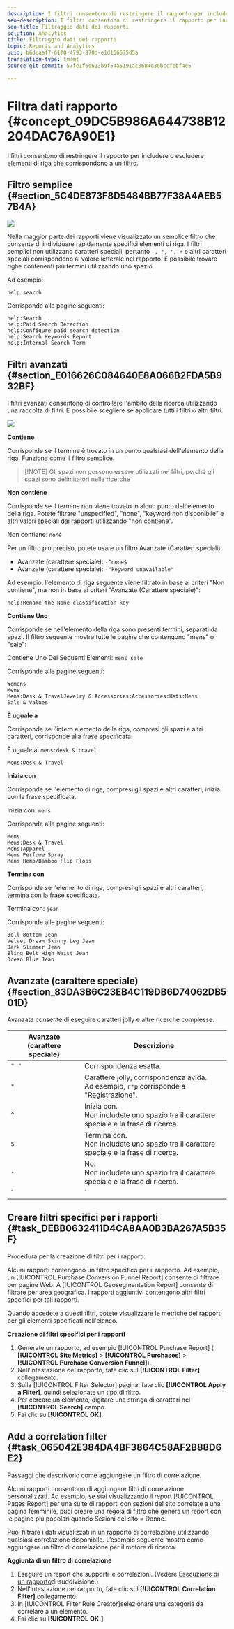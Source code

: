 ```yaml
---
description: I filtri consentono di restringere il rapporto per includere o escludere elementi di riga che corrispondono a un filtro.
seo-description: I filtri consentono di restringere il rapporto per includere o escludere elementi di riga che corrispondono a un filtro.
seo-title: Filtraggio dati dei rapporti
solution: Analytics
title: Filtraggio dati dei rapporti
topic: Reports and Analytics
uuid: b6dcaaf7-61f0-4793-870d-e1d156575d5a
translation-type: tm+mt
source-git-commit: 57fe1f6d613b9f54a5191ac8684d36bccfebf4e5

---
```



# Filtra dati rapporto {#concept_09DC5B986A644738B12204DAC76A90E1}

I filtri consentono di restringere il rapporto per includere o escludere elementi di riga che corrispondono a un filtro.

## Filtro semplice {#section_5C4DE873F8D5484BB77F38A4AEB57B4A}

![](assets/filter.png)

Nella maggior parte dei rapporti viene visualizzato un semplice filtro che consente di individuare rapidamente specifici elementi di riga. I filtri semplici non utilizzano caratteri speciali, pertanto `-, ", ', +` e altri caratteri speciali corrispondono al valore letterale nel rapporto. È possibile trovare righe contenenti più termini utilizzando uno spazio.

Ad esempio:

```
help search
```

Corrisponde alle pagine seguenti:

```
help:Search
help:Paid Search Detection
help:Configure paid search detection
help:Search Keywords Report
help:Internal Search Term
```

## Filtri avanzati {#section_E016626C084640E8A066B2FDA5B932BF}

I filtri avanzati consentono di controllare l'ambito della ricerca utilizzando una raccolta di filtri. È possibile scegliere se applicare tutti i filtri o altri filtri.

![](assets/advanced_filter.png)

**Contiene**

Corrisponde se il termine è trovato in un punto qualsiasi dell'elemento della riga. Funziona come il filtro semplice.

> [!NOTE] Gli spazi non possono essere utilizzati nei filtri, perché gli spazi sono delimitatori nelle ricerche

**Non contiene**

Corrisponde se il termine non viene trovato in alcun punto dell'elemento della riga. Potete filtrare "unspecified", "none", "keyword non disponibile" e altri valori [](https://marketing.adobe.com/resources/help/en_US/reference/none-unspecified-unknown-other.html) speciali dai rapporti utilizzando "non contiene".

Non contiene: `none`

Per un filtro più preciso, potete usare un filtro Avanzate (Caratteri speciali):

* Avanzate (carattere speciale): `-^none$`
* Avanzate (carattere speciale): `-"keyword unavailable"`

Ad esempio, l'elemento di riga seguente viene filtrato in base ai criteri "Non contiene", ma non in base ai criteri "Avanzate (Carattere speciale)":

```
help:Rename the None classification key
```

**Contiene Uno**

Corrisponde se nell'elemento della riga sono presenti termini, separati da spazi. Il filtro seguente mostra tutte le pagine che contengono "mens" o "sale":

Contiene Uno Dei Seguenti Elementi: `mens sale`

Corrisponde alle pagine seguenti:

```
Womens
Mens
Mens:Desk & TravelJewelry & Accessories:Accessories:Hats:Mens
Sale & Values
```

**È uguale a**

Corrisponde se l'intero elemento della riga, compresi gli spazi e altri caratteri, corrisponde alla frase specificata.

È uguale a: `mens:desk & travel`

`Mens:Desk & Travel`

**Inizia con**

Corrisponde se l'elemento di riga, compresi gli spazi e altri caratteri, inizia con la frase specificata.

Inizia con: `mens`

Corrisponde alle pagine seguenti:

```
Mens
Mens:Desk & Travel
Mens:Apparel
Mens Perfume Spray
Mens Hemp/Bamboo Flip Flops
```

**Termina con**

Corrisponde se l'elemento di riga, compresi gli spazi e altri caratteri, termina con la frase specificata.

Termina con: `jean`

Corrisponde alle pagine seguenti:

```
Bell Bottom Jean
Velvet Dream Skinny Leg Jean
Dark Slimmer Jean
Bling Belt High Waist Jean
Ocean Blue Jean
```

## Avanzate (carattere speciale) {#section_83DA3B6C23EB4C119DB6D74062DB501D}

Avanzate consente di eseguire caratteri jolly e altre ricerche complesse.

| Avanzate (carattere speciale) | Descrizione |
|--- |--- |
| `" "` | Corrispondenza esatta. |
| `*` | Carattere jolly, corrispondenza avida. <br>Ad esempio, `r*p` corrisponde a "Registrazione". |
| `^` | Inizia con. <br>Non includete uno spazio tra il carattere speciale e la frase di ricerca. |
| `$` | Termina con. <br>Non includete uno spazio tra il carattere speciale e la frase di ricerca. |
| `-` | No. <br>Non includete uno spazio tra il carattere speciale e la frase di ricerca. |
| `|` | <br>OrNote:  è necessario includere uno spazio su ogni lato del carattere barra verticale, `" | "`. |

## Creare filtri specifici per i rapporti {#task_DEBB0632411D4CA8AA0B3BA267A5B35F}

Procedura per la creazione di filtri per i rapporti.

<!-- 

t_reports_filter_specific.xml

 -->

Alcuni rapporti contengono un filtro specifico per il rapporto. Ad esempio, un [!UICONTROL Purchase Conversion Funnel Report] consente di filtrare per pagine Web. A [!UICONTROL Geosegmentation Report] consente di filtrare per area geografica. I rapporti aggiuntivi contengono altri filtri specifici per tali rapporti.

Quando accedete a questi filtri, potete visualizzare le metriche dei rapporti per gli elementi specificati nell'elenco.

**Creazione di filtri specifici per i rapporti**

1. Generate un rapporto, ad esempio [!UICONTROL Purchase Report] ( **[!UICONTROL Site Metrics]** &gt; **[!UICONTROL Purchases]** &gt; **[!UICONTROL Purchase Conversion Funnel]**).
1. Nell’intestazione del rapporto, fate clic sul **[!UICONTROL Filter]** collegamento.
1. Sulla [!UICONTROL Filter Selector] pagina, fate clic **[!UICONTROL Apply a Filter]**, quindi selezionate un tipo di filtro.
1. Per cercare un elemento, digitare una stringa di caratteri nel **[!UICONTROL Search]** campo.
1. Fai clic su **[!UICONTROL OK]**.

## Add a correlation filter {#task_065042E384DA4BF3864C58AF2B88D6E2}

Passaggi che descrivono come aggiungere un filtro di correlazione.

<!-- 

t_reports_correlation_filter.xml

 -->

Alcuni rapporti consentono di aggiungere filtri di correlazione personalizzati. Ad esempio, se stai visualizzando il report [!UICONTROL Pages Report] per una suite di rapporti con sezioni del sito correlate a una pagina femminile, puoi creare una regola di filtro che genera un report con le pagine più popolari quando Sezioni del sito = Donne.

Puoi filtrare i dati visualizzati in un rapporto di correlazione utilizzando qualsiasi correlazione disponibile. L’esempio seguente mostra come aggiungere un filtro di correlazione per il motore di ricerca.

**Aggiunta di un filtro di correlazione**

1. Eseguire un report che supporti le correlazioni. (Vedere [Esecuzione di un rapporto](/help/analyze/reports-analytics/reports-customize/breakdowns.md#task_F685624830E64C829C8BE6435A107F69)di suddivisione.)
1. Nell’intestazione del rapporto, fate clic sul **[!UICONTROL Correlation Filter]** collegamento.
1. In [!UICONTROL Filter Rule Creator]selezionare una categoria da correlare a un elemento.
1. Fai clic su **[!UICONTROL OK.]**

